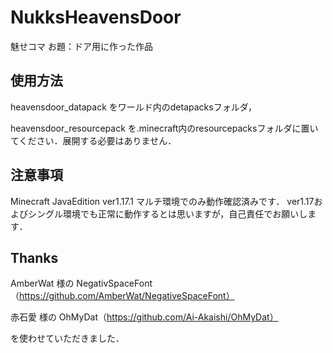 # NukksHeavensDoor
魅せコマ お題：ドア用に作った作品

## 使用方法
heavensdoor_datapack をワールド内のdetapacksフォルダ，

heavensdoor_resourcepack を.minecraft内のresourcepacksフォルダに置いてください．展開する必要はありません．

## 注意事項
Minecraft JavaEdition ver1.17.1 マルチ環境でのみ動作確認済みです．
ver1.17およびシングル環境でも正常に動作するとは思いますが，自己責任でお願いします．

## Thanks
AmberWat 様の NegativSpaceFont（https://github.com/AmberWat/NegativeSpaceFont）

赤石愛 様の OhMyDat（https://github.com/Ai-Akaishi/OhMyDat）

を使わせていただきました．
